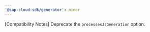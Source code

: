 ```yaml
---
'@sap-cloud-sdk/generator': minor
---
```


[Compatibility Notes] Deprecate the `processesJsGeneration` option.
